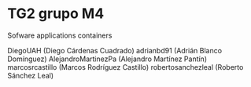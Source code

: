 # TG2 grupo M4
Sofware applications containers

DiegoUAH (Diego Cárdenas Cuadrado)
adrianbd91 (Adrián Blanco Domínguez)
AlejandroMartinezPa (Alejandro Martínez Pantín)
marcosrcastillo (Marcos Rodríguez Castillo)
robertosanchezleal (Roberto Sánchez Leal)
